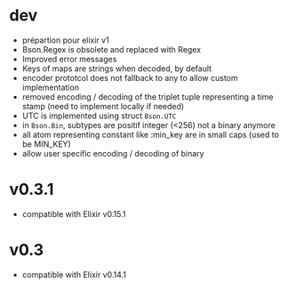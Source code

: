# dev
* prépartion pour elixir v1
* Bson.Regex is obsolete and replaced with Regex
* Improved error messages
* Keys of maps are strings when decoded, by default
* encoder prototcol does not fallback to any to allow custom implementation
* removed encoding / decoding of the triplet tuple representing a time stamp (need to implement locally if needed)
* UTC is implemented using struct `Bson.UTC`
* in `Bson.Bin`, subtypes are positif integer (<256) not a binary anymore
* all atom representing constant like :min_key are in small caps (used to be MIN_KEY)
* allow user specific encoding / decoding of binary
# v0.3.1
* compatible with Elixir v0.15.1
# v0.3
* compatible with Elixir v0.14.1

